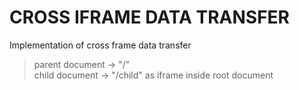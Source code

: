 # CROSS IFRAME DATA TRANSFER

Implementation of cross frame data transfer

> parent document -> "/"
> <br/>
> child document -> "/child" as iframe inside root document
